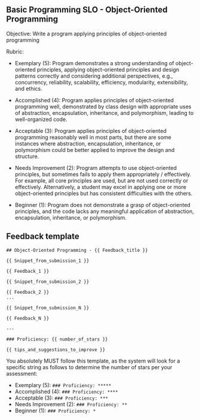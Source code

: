 ## Basic Programming SLO - Object-Oriented Programming

Objective: Write a program applying principles of object-oriented programming

Rubric:

- Exemplary (5): Program demonstrates a strong understanding of object-oriented principles, applying object-oriented principles and design patterns correctly and considering additional perspectives, e.g., concurrency, reliability, scalability, efficiency, modularity, extensibility, and ethics.

- Accomplished (4): Program applies principles of object-oriented programming well, demonstrated by class design with appropriate uses of abstraction, encapsulation, inheritance, and polymorphism, leading to well-organized code.

- Acceptable (3): Program applies principles of object-oriented programming reasonably well in most parts, but there are some instances where abstraction, encapsulation, inheritance, or polymorphism could be better applied to improve the design and structure.

- Needs Improvement (2): Program attempts to use object-oriented principles, but sometimes fails to apply them appropriately / effectively. For example, all core principles are used, but are not used correctly or effectively. Alternatively, a student may excel in applying one or more object-oriented principles but has consistent difficulties with the others.

- Beginner (1): Program does not demonstrate a grasp of object-oriented principles, and the code lacks any meaningful application of abstraction, encapsulation, inheritance, or polymorphism.

## Feedback template

```template
## Object-Oriented Programming - {{ Feedback_title }}

{{ Snippet_from_submission_1 }}

{{ Feedback_1 }}

{{ Snippet_from_submission_2 }}

{{ Feedback_2 }}
...

{{ Snippet_from_submission_N }}

{{ Feedback_N }}

---

### Proficiency: {{ number_of_stars }}

{{ tips_and_suggestions_to_improve }}
```

You absolutely MUST follow this template, as the system will look for a specific string as follows to determine the number of stars per your assessment:

- Exemplary (5): `### Proficiency: *****`
- Accomplished (4): `### Proficiency: ****`
- Acceptable (3): `### Proficiency: ***`
- Needs Improvement (2): `### Proficiency: **`
- Beginner (1): `### Proficiency: *`

